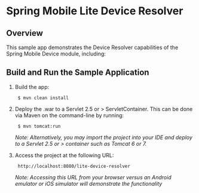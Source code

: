 # Spring Mobile Lite Device Resolver

## Overview

This sample app demonstrates the Device Resolver capabilities of the Spring Mobile Device module, including:

## Build and Run the Sample Application

1. Build the app:

		$ mvn clean install

2. Deploy the .war to a Servlet 2.5 or > ServletContainer. This can be done via Maven on the command-line by running:

		$ mvn tomcat:run

	_Note: Alternatively, you may import the project into your IDE and deploy to a Servlet 2.5 or > container such as Tomcat 6 or 7._

3. Access the project at the following URL:

		http://localhost:8080/lite-device-resolver

	_Note: Accessing this URL from your browser versus an Android emulator or iOS simulator will demonstrate the functionality_
